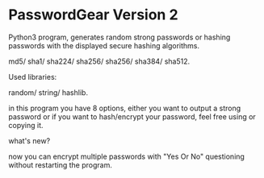 # PasswordGear Version 2
Python3 program, generates random strong passwords or hashing passwords with the displayed secure hashing algorithms.

md5/ 
 sha1/ 
 sha224/
 sha256/ 
 sha256/
 sha384/ 
 sha512.
 
Used libraries:

random/
 string/
 hashlib.

in this program you have 8 options, either you want to output a strong password or if you want to hash/encrypt your password,
feel free using or copying it.

what's new?

now you can encrypt multiple passwords with "Yes Or No" questioning without restarting the program. 
